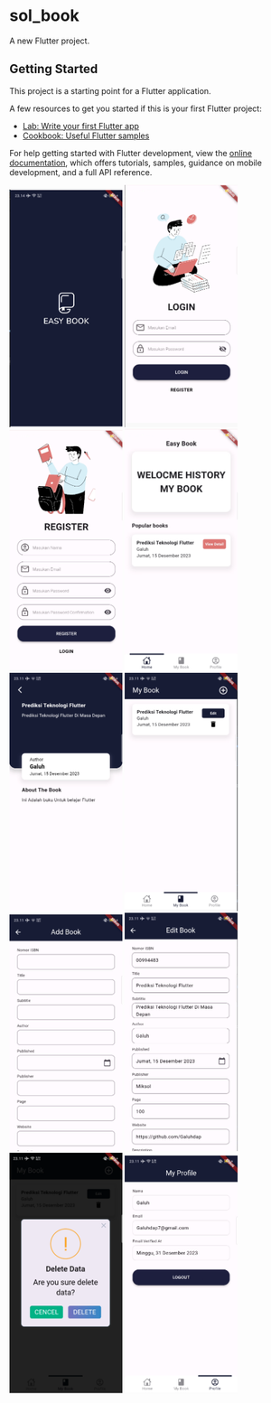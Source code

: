 # sol_book

A new Flutter project.

## Getting Started

This project is a starting point for a Flutter application.

A few resources to get you started if this is your first Flutter project:

- [Lab: Write your first Flutter app](https://docs.flutter.dev/get-started/codelab)
- [Cookbook: Useful Flutter samples](https://docs.flutter.dev/cookbook)

For help getting started with Flutter development, view the
[online documentation](https://docs.flutter.dev/), which offers tutorials,
samples, guidance on mobile development, and a full API reference.

 <img src="https://github.com/Galuhdap/solusi_book_app/blob/main/assets/screen/splashScreen.png" width="200">
 <img src="https://github.com/Galuhdap/solusi_book_app/blob/main/assets/screen/login.png" width="200">

<img src="https://github.com/Galuhdap/solusi_book_app/blob/main/assets/screen/register.png" width="200">

<img src="https://github.com/Galuhdap/solusi_book_app/blob/main/assets/screen/home.png" width="200">

<img src="https://github.com/Galuhdap/solusi_book_app/blob/main/assets/screen/detail.png" width="200">

<img src="https://github.com/Galuhdap/solusi_book_app/blob/main/assets/screen/mybook.png" width="200">

<img src="https://github.com/Galuhdap/solusi_book_app/blob/main/assets/screen/add.png" width="200">

<img src="https://github.com/Galuhdap/solusi_book_app/blob/main/assets/screen/edit.png" width="200">

<img src="https://github.com/Galuhdap/solusi_book_app/blob/main/assets/screen/delete.png" width="200">

<img src="https://github.com/Galuhdap/solusi_book_app/blob/main/assets/screen/profile.png" width="200">

